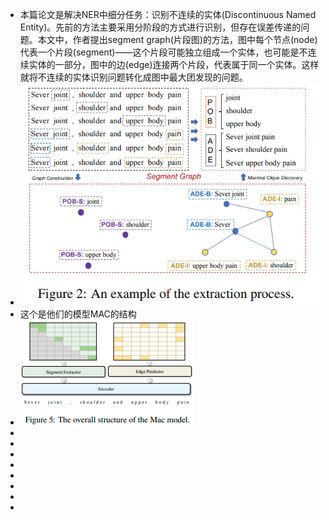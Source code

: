 - 本篇论文是解决NER中细分任务：识别不连续的实体(Discontinuous Named Entity)。先前的方法主要采用分阶段的方式进行识别，但存在误差传递的问题。本文中，作者提出segment graph(片段图)的方法，图中每个节点(node)代表一个片段(segment)——这个片段可能独立组成一个实体，也可能是不连续实体的一部分，图中的边(edge)连接两个片段，代表属于同一个实体。这样就将不连续的实体识别问题转化成图中最大团发现的问题。
- ![image.png](../assets/image_1669973413098_0.png)
- 这个是他们的模型MAC的结构
- ![image.png](../assets/image_1669979209897_0.png)
-
-
-
-
-
-
-
-